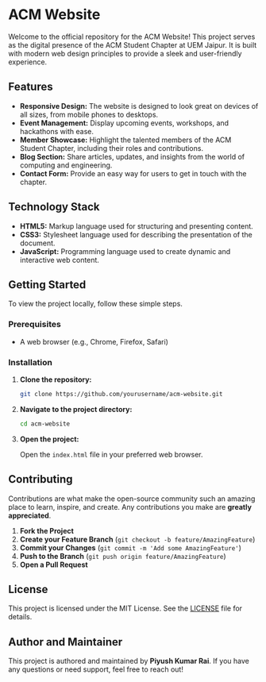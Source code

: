 # ACM Website

Welcome to the official repository for the ACM Website! This project serves as the digital presence of the ACM Student Chapter at UEM Jaipur. It is built with modern web design principles to provide a sleek and user-friendly experience.

## Features

- **Responsive Design:** The website is designed to look great on devices of all sizes, from mobile phones to desktops.
- **Event Management:** Display upcoming events, workshops, and hackathons with ease.
- **Member Showcase:** Highlight the talented members of the ACM Student Chapter, including their roles and contributions.
- **Blog Section:** Share articles, updates, and insights from the world of computing and engineering.
- **Contact Form:** Provide an easy way for users to get in touch with the chapter.

## Technology Stack

- **HTML5:** Markup language used for structuring and presenting content.
- **CSS3:** Stylesheet language used for describing the presentation of the document.
- **JavaScript:** Programming language used to create dynamic and interactive web content.

## Getting Started

To view the project locally, follow these simple steps.

### Prerequisites

- A web browser (e.g., Chrome, Firefox, Safari)

### Installation

1. **Clone the repository:**

    ```bash
    git clone https://github.com/yourusername/acm-website.git
    ```

2. **Navigate to the project directory:**

    ```bash
    cd acm-website
    ```

3. **Open the project:**

    Open the `index.html` file in your preferred web browser.

## Contributing

Contributions are what make the open-source community such an amazing place to learn, inspire, and create. Any contributions you make are **greatly appreciated**.

1. **Fork the Project**
2. **Create your Feature Branch** (`git checkout -b feature/AmazingFeature`)
3. **Commit your Changes** (`git commit -m 'Add some AmazingFeature'`)
4. **Push to the Branch** (`git push origin feature/AmazingFeature`)
5. **Open a Pull Request**

## License

This project is licensed under the MIT License. See the [LICENSE](LICENSE) file for details.

## Author and Maintainer

This project is authored and maintained by **Piyush Kumar Rai**. If you have any questions or need support, feel free to reach out!
